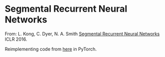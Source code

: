 # Segmental Recurrent Neural Networks

From: L. Kong, C. Dyer, N. A. Smith [Segmental Recurrent Neural Networks](https://arxiv.org/abs/1511.06018) ICLR 2016.

Reimplementing code from [here](https://github.com/clab/dynet/tree/master/examples/segmental-rnn) in PyTorch.
